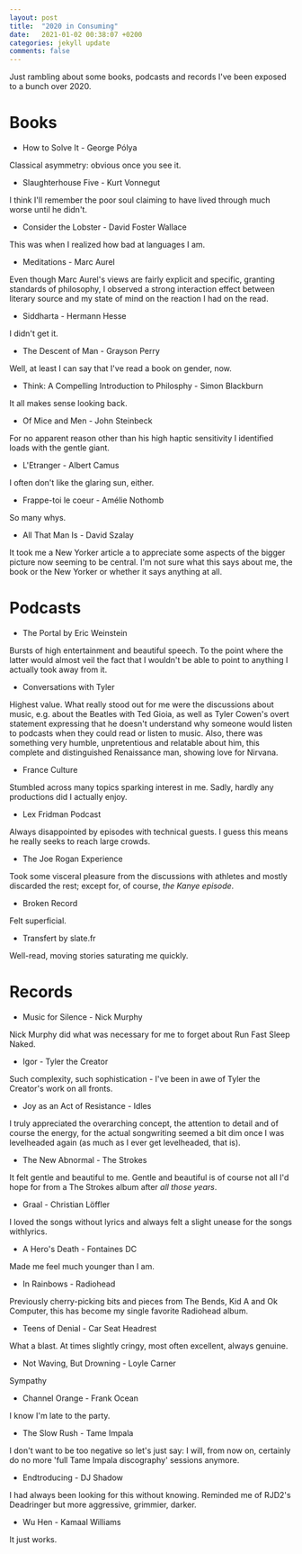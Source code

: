 ```yaml
---
layout: post
title:  "2020 in Consuming"
date:   2021-01-02 00:38:07 +0200
categories: jekyll update
comments: false
---
```

Just rambling about some books, podcasts and records I've been exposed to a bunch over 2020.

# Books

* How to Solve It - George Pólya

Classical asymmetry: obvious once you see it.

* Slaughterhouse Five - Kurt Vonnegut

I think I'll remember the poor soul claiming to have lived through much
worse until he didn't.

* Consider the Lobster - David Foster Wallace

This was when I realized how bad at languages I am.

* Meditations - Marc Aurel

Even though Marc Aurel's views are fairly explicit and specific, granting 
standards of philosophy, I observed a strong interaction effect between literary source and my
state of mind on the reaction I had on the read.

* Siddharta - Hermann Hesse

I didn't get it.

* The Descent of Man - Grayson Perry

Well, at least I can say that I've read a book on gender, now.

* Think: A Compelling Introduction to Philosphy - Simon Blackburn

It all makes sense looking back.

* Of Mice and Men - John Steinbeck

For no apparent reason other than his high haptic sensitivity I identified loads with the gentle giant.

* L'Etranger - Albert Camus

I often don't like the glaring sun, either.

* Frappe-toi le coeur - Amélie Nothomb

So many whys.

* All That Man Is - David Szalay 

It took me a New Yorker article a to appreciate some aspects of the bigger picture now seeming to be central. I'm not sure what this says about me, the book or the New Yorker or whether it says anything at all.

# Podcasts

* The Portal by Eric Weinstein

Bursts of high entertainment and beautiful speech. To the point where the latter would almost veil the fact that I wouldn't be able to point to anything I actually took away from it.

* Conversations with Tyler

Highest value. What really stood out for me were the discussions about
music, e.g. about the Beatles with Ted Gioia, as well as Tyler Cowen's overt statement
expressing that he doesn't understand why someone would listen to podcasts when they could
read or listen to music. Also, there was something very humble, unpretentious and relatable
about him, this complete and distinguished Renaissance man, showing love for Nirvana.

* France Culture

Stumbled across many topics sparking interest in me. Sadly, hardly any productions
did I actually enjoy.

* Lex Fridman Podcast

Always disappointed by episodes with technical guests. I guess this means
he really seeks to reach large crowds.

* The Joe Rogan Experience

Took some visceral pleasure from the discussions with athletes and mostly discarded the rest; except for, of course, _the Kanye episode_.

* Broken Record

Felt superficial.

* Transfert by slate.fr

Well-read, moving stories saturating me quickly.


# Records

* Music for Silence - Nick Murphy

Nick Murphy did what was necessary for me to forget about Run Fast Sleep Naked.

* Igor - Tyler the Creator

Such complexity, such sophistication - I've been in awe of Tyler the Creator's work on all fronts.

* Joy as an Act of Resistance - Idles

I truly appreciated the overarching concept, the attention to detail and of course the energy, for the actual songwriting seemed a bit dim once I was levelheaded again (as much as I ever get levelheaded, that is).

* The New Abnormal - The Strokes

It felt gentle and beautiful to me. Gentle and beautiful is of course 
not all I'd hope for from a The Strokes album after _all those years_.

* Graal - Christian Löffler

I loved the songs without lyrics and always felt a slight unease for 
the songs withlyrics.

* A Hero's Death - Fontaines DC

Made me feel much younger than I am.

* In Rainbows - Radiohead

Previously cherry-picking bits and pieces from The Bends, Kid A and Ok Computer, this has become my single favorite Radiohead album.

* Teens of Denial - Car Seat Headrest

What a blast. At times slightly cringy, most often excellent, always genuine.

* Not Waving, But Drowning - Loyle Carner

Sympathy

* Channel Orange - Frank Ocean

I know I'm late to the party.

* The Slow Rush - Tame Impala

I don't want to be too negative so let's just say: I will, from now on, certainly
do no more 'full Tame Impala discography' sessions anymore.

* Endtroducing - DJ Shadow

I had always been looking for this without knowing. 
Reminded me of RJD2's Deadringer but more aggressive, grimmier, darker.

* Wu Hen - Kamaal Williams

It just works.

